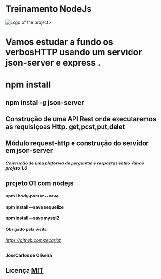 # Treinamento NodeJs

![Logo of the project](https://encrypted-tbn0.gstatic.com/images?q=tbn:ANd9GcTsa0alt1oJcqt_IZ3JIUY5dMVcBlimLTF3Pg&usqp=CAU)>
 



#  Vamos estudar a fundo os verbosHTTP usando um servidor json-server e express .
#  npm install
## npm instal -g json-server
## Construção de uma API Rest onde executaremos as requisiçoes Http. get,post,put,delet
## Módulo request-http e construção do servidor em json-server

##### Contrução de uma plaforma de perguntas e respostas estilo Yahoo projeto 1.0

## projeto 01 com nodejs
#### npm i body-parser --save
#### npm install --save sequelize
#### npm install --save mysql2



#### Obrigado pela visita
###### https://github.com/zecarloz 
#### JoseCarlos de Oliveira 

## Licença [MIT](https://choosealicense.com/licenses/mit/)

